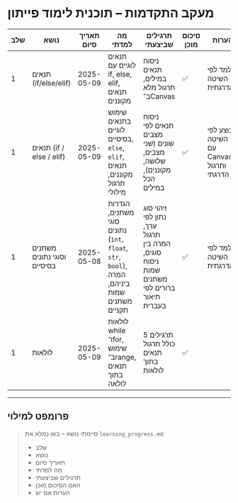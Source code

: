 # מעקב התקדמות – תוכנית לימוד פייתון

| שלב | נושא                        | תאריך סיום | מה למדתי                                                                                    | תרגילים שביצעתי                                                                         | סיכום מוכן | הערות                                  |
| --- | --------------------------- | ---------- | ------------------------------------------------------------------------------------------- | --------------------------------------------------------------------------------------- | ---------- | -------------------------------------- |
| 1   | תנאים (if/else/elif)        | 2025-05-09 | תנאים לוגיים עם if, else, elif, תנאים מקוננים                                               | ניסוח תנאים במילים, תרגול מלא ב־Canvas                                                  | ✅         | נלמד לפי השיטה ההדרגתית                |
| 1   | תנאים (if / else / elif)    | 2025-05-09 | שימוש בתנאים לוגיים בסיסיים, `else`, `elif`, תנאים מקוננים, תרגול מילולי                    | ניסוח תנאים לפי מצבים שונים (שני מצבים, שלושה, מקוננים), הכל במילים                     | ✅         | בוצע לפי השיטה עם Canvas ותרגול הדרגתי |
| 1   | משתנים וסוגי נתונים בסיסיים | 2025-05-08 | הגדרות משתנים, סוגי נתונים (`int`, `float`, `str`, `bool`), המרה ביניהם, שמות משתנים תקניים | זיהוי סוג נתון לפי ערך, תרגול המרה בין סוגים, ניסוח שמות משתנים ברורים לפי תיאור בעברית | ✅         | נלמד לפי השיטה ההדרגתית                |
| 1   | לולאות                      | 2025-05-09 | לולאות while ו־for, שימוש ב־range, תנאים בתוך לולאה                                         | 5 תרגילים כולל תרגול תנאים בתוך לולאות                                                  | ✅         |                                        |

---

## פרומפט למילוי

> סיימתי נושא – בוא נמלא את `learning_progress.md`:
>
> - שלב
> - נושא
> - תאריך סיום
> - מה למדתי
> - תרגילים שביצעתי
> - האם הסיכום מוכן
> - הערות אם יש
